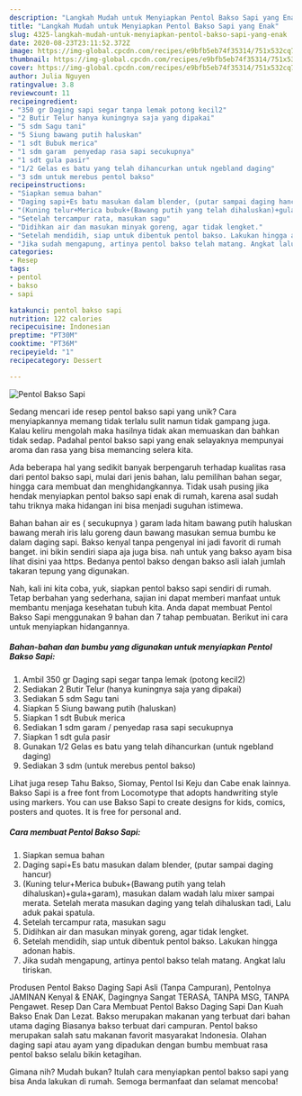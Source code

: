 ```yaml
---
description: "Langkah Mudah untuk Menyiapkan Pentol Bakso Sapi yang Enak"
title: "Langkah Mudah untuk Menyiapkan Pentol Bakso Sapi yang Enak"
slug: 4325-langkah-mudah-untuk-menyiapkan-pentol-bakso-sapi-yang-enak
date: 2020-08-23T23:11:52.372Z
image: https://img-global.cpcdn.com/recipes/e9bfb5eb74f35314/751x532cq70/pentol-bakso-sapi-foto-resep-utama.jpg
thumbnail: https://img-global.cpcdn.com/recipes/e9bfb5eb74f35314/751x532cq70/pentol-bakso-sapi-foto-resep-utama.jpg
cover: https://img-global.cpcdn.com/recipes/e9bfb5eb74f35314/751x532cq70/pentol-bakso-sapi-foto-resep-utama.jpg
author: Julia Nguyen
ratingvalue: 3.8
reviewcount: 11
recipeingredient:
- "350 gr Daging sapi segar tanpa lemak potong kecil2"
- "2 Butir Telur hanya kuningnya saja yang dipakai"
- "5 sdm Sagu tani"
- "5 Siung bawang putih haluskan"
- "1 sdt Bubuk merica"
- "1 sdm garam  penyedap rasa sapi secukupnya"
- "1 sdt gula pasir"
- "1/2 Gelas es batu yang telah dihancurkan untuk ngebland daging"
- "3 sdm untuk merebus pentol bakso"
recipeinstructions:
- "Siapkan semua bahan"
- "Daging sapi+Es batu masukan dalam blender, (putar sampai daging hancur)"
- "(Kuning telur+Merica bubuk+(Bawang putih yang telah dihaluskan)+gula+garam), masukan dalam wadah lalu mixer sampai merata. Setelah merata masukan daging yang telah dihaluskan tadi, Lalu aduk pakai spatula."
- "Setelah tercampur rata, masukan sagu"
- "Didihkan air dan masukan minyak goreng, agar tidak lengket."
- "Setelah mendidih, siap untuk dibentuk pentol bakso. Lakukan hingga adonan habis."
- "Jika sudah mengapung, artinya pentol bakso telah matang. Angkat lalu tiriskan."
categories:
- Resep
tags:
- pentol
- bakso
- sapi

katakunci: pentol bakso sapi 
nutrition: 122 calories
recipecuisine: Indonesian
preptime: "PT30M"
cooktime: "PT36M"
recipeyield: "1"
recipecategory: Dessert

---
```



![Pentol Bakso Sapi](https://img-global.cpcdn.com/recipes/e9bfb5eb74f35314/751x532cq70/pentol-bakso-sapi-foto-resep-utama.jpg)

Sedang mencari ide resep pentol bakso sapi yang unik? Cara menyiapkannya memang tidak terlalu sulit namun tidak gampang juga. Kalau keliru mengolah maka hasilnya tidak akan memuaskan dan bahkan tidak sedap. Padahal pentol bakso sapi yang enak selayaknya mempunyai aroma dan rasa yang bisa memancing selera kita.

Ada beberapa hal yang sedikit banyak berpengaruh terhadap kualitas rasa dari pentol bakso sapi, mulai dari jenis bahan, lalu pemilihan bahan segar, hingga cara membuat dan menghidangkannya. Tidak usah pusing jika hendak menyiapkan pentol bakso sapi enak di rumah, karena asal sudah tahu triknya maka hidangan ini bisa menjadi suguhan istimewa.

Bahan bahan air es ( secukupnya ) garam lada hitam bawang putih haluskan bawang merah iris lalu goreng daun bawang masukan semua bumbu ke dalam daging sapi. Bakso kenyal tanpa pengenyal ini jadi favorit di rumah banget. ini bikin sendiri siapa aja juga bisa. nah untuk yang bakso ayam bisa lihat disini yaa https. Bedanya pentol bakso dengan bakso asli ialah jumlah takaran tepung yang digunakan.


Nah, kali ini kita coba, yuk, siapkan pentol bakso sapi sendiri di rumah. Tetap berbahan yang sederhana, sajian ini dapat memberi manfaat untuk membantu menjaga kesehatan tubuh kita. Anda dapat membuat Pentol Bakso Sapi menggunakan 9 bahan dan 7 tahap pembuatan. Berikut ini cara untuk menyiapkan hidangannya.

<!--inarticleads1-->

##### Bahan-bahan dan bumbu yang digunakan untuk menyiapkan Pentol Bakso Sapi:

1. Ambil 350 gr Daging sapi segar tanpa lemak (potong kecil2)
1. Sediakan 2 Butir Telur (hanya kuningnya saja yang dipakai)
1. Sediakan 5 sdm Sagu tani
1. Siapkan 5 Siung bawang putih (haluskan)
1. Siapkan 1 sdt Bubuk merica
1. Sediakan 1 sdm garam / penyedap rasa sapi secukupnya
1. Siapkan 1 sdt gula pasir
1. Gunakan 1/2 Gelas es batu yang telah dihancurkan (untuk ngebland daging)
1. Sediakan 3 sdm (untuk merebus pentol bakso)


Lihat juga resep Tahu Bakso, Siomay, Pentol Isi Keju dan Cabe enak lainnya. Bakso Sapi is a free font from Locomotype that adopts handwriting style using markers. You can use Bakso Sapi to create designs for kids, comics, posters and quotes. It is free for personal and. 

<!--inarticleads2-->

##### Cara membuat Pentol Bakso Sapi:

1. Siapkan semua bahan
1. Daging sapi+Es batu masukan dalam blender, (putar sampai daging hancur)
1. (Kuning telur+Merica bubuk+(Bawang putih yang telah dihaluskan)+gula+garam), masukan dalam wadah lalu mixer sampai merata. Setelah merata masukan daging yang telah dihaluskan tadi, Lalu aduk pakai spatula.
1. Setelah tercampur rata, masukan sagu
1. Didihkan air dan masukan minyak goreng, agar tidak lengket.
1. Setelah mendidih, siap untuk dibentuk pentol bakso. Lakukan hingga adonan habis.
1. Jika sudah mengapung, artinya pentol bakso telah matang. Angkat lalu tiriskan.


Produsen Pentol Bakso Daging Sapi Asli (Tanpa Campuran), Pentolnya JAMINAN Kenyal &amp; ENAK, Dagingnya Sangat TERASA, TANPA MSG, TANPA Pengawet. Resep Dan Cara Membuat Pentol Bakso Daging Sapi Dan Kuah Bakso Enak Dan Lezat. Bakso merupakan makanan yang terbuat dari bahan utama daging Biasanya bakso terbuat dari campuran. Pentol bakso merupakan salah satu makanan favorit masyarakat Indonesia. Olahan daging sapi atau ayam yang dipadukan dengan bumbu membuat rasa pentol bakso selalu bikin ketagihan. 

Gimana nih? Mudah bukan? Itulah cara menyiapkan pentol bakso sapi yang bisa Anda lakukan di rumah. Semoga bermanfaat dan selamat mencoba!
